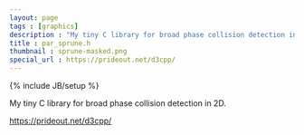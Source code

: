 ```yaml
---
layout: page
tags : [graphics]
description : "My tiny C library for broad phase collision detection in 2D."
title : par_sprune.h
thumbnail : sprune-masked.png
special_url : https://prideout.net/d3cpp/
---
```

{% include JB/setup %}

My tiny C library for broad phase collision detection in
2D.

https://prideout.net/d3cpp/